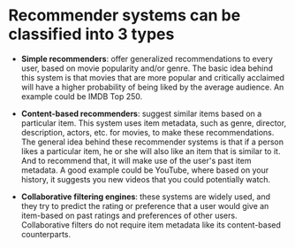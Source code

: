 # Recommender systems can be classified into 3 types

* **Simple recommenders**: offer generalized recommendations to every user, based on movie popularity and/or genre. The basic idea behind this system is that movies that are more popular and critically acclaimed will have a higher probability of being liked by the average audience. An example could be IMDB Top 250.

* **Content-based recommenders**: suggest similar items based on a particular item. This system uses item metadata, such as genre, director, description, actors, etc. for movies, to make these recommendations. The general idea behind these recommender systems is that if a person likes a particular item, he or she will also like an item that is similar to it. And to recommend that, it will make use of the user's past item metadata. A good example could be YouTube, where based on your history, it suggests you new videos that you could potentially watch.

* **Collaborative filtering engines**: these systems are widely used, and they try to predict the rating or preference that a user would give an item-based on past ratings and preferences of other users. Collaborative filters do not require item metadata like its content-based counterparts.
